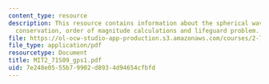 ```yaml
---
content_type: resource
description: This resource contains information about the spherical waves and energy
  conservation, order of magnitude calculations and lifeguard problem.
file: https://ol-ocw-studio-app-production.s3.amazonaws.com/courses/2-71-optics-spring-2009/7e248e0555b79902d8934d94654cfbfd_MIT2_71S09_gps1.pdf
file_type: application/pdf
resourcetype: Document
title: MIT2_71S09_gps1.pdf
uid: 7e248e05-55b7-9902-d893-4d94654cfbfd
---
```

